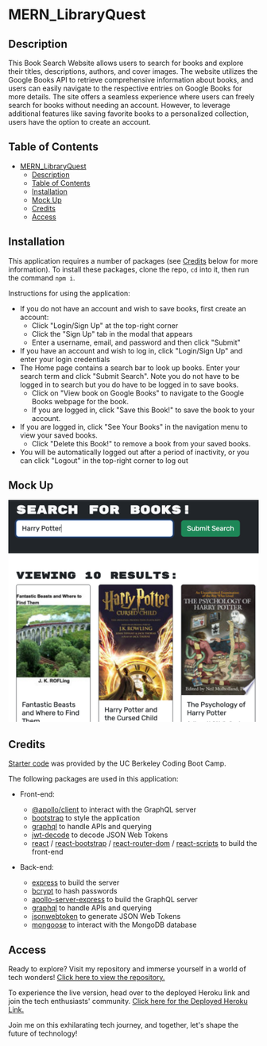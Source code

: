 # MERN_LibraryQuest

## Description

This Book Search Website allows users to search for books and explore their titles, descriptions, authors, and cover images. The website utilizes the Google Books API to retrieve comprehensive information about books, and users can easily navigate to the respective entries on Google Books for more details. The site offers a seamless experience where users can freely search for books without needing an account. However, to leverage additional features like saving favorite books to a personalized collection, users have the option to create an account.

## Table of Contents

- [MERN\_LibraryQuest](#mern_libraryquest)
  - [Description](#description)
  - [Table of Contents](#table-of-contents)
  - [Installation](#installation)
  - [Mock Up](#mock-up)
  - [Credits](#credits)
  - [Access](#access)

## Installation

This application requires a number of packages (see [Credits](#credits) below for more information). To install these packages, clone the repo, `cd` into it, then run the command `npm i`.

Instructions for using the application:
- If you do not have an account and wish to save books, first create an account:
    - Click "Login/Sign Up" at the top-right corner
    - Click the "Sign Up" tab in the modal that appears
    - Enter a username, email, and password and then click "Submit"
- If you have an account and wish to log in, click "Login/Sign Up" and enter your login credentials
- The Home page contains a search bar to look up books. Enter your search term and click "Submit Search". Note you do not have to be logged in to search but you do have to be logged in to save books.
    - Click on "View book on Google Books" to navigate to the Google Books webpage for the book.
    - If you are logged in, click "Save this Book!" to save the book to your account.
- If you are logged in, click "See Your Books" in the navigation menu to view your saved books.
    - Click "Delete this Book!" to remove a book from your saved books.
- You will be automatically logged out after a period of inactivity, or you can click "Logout" in the top-right corner to log out

## Mock Up

![Screenshot of application showing search bar and search results](./Screenshot%202023-07-24%20at%2012.45.47%20AM.png)

## Credits

[Starter code](https://github.com/coding-boot-camp/solid-broccoli) was provided by the UC Berkeley Coding Boot Camp.

The following packages are used in this application:
- Front-end:
    - [@apollo/client](https://www.apollographql.com/docs/react/) to interact with the GraphQL server
    - [bootstrap](https://getbootstrap.com/) to style the application
    - [graphql](https://graphql.org/) to handle APIs and querying
    - [jwt-decode](https://www.npmjs.com/package/jwt-decode) to decode JSON Web Tokens
    - [react](https://react.dev/) / [react-bootstrap](https://react-bootstrap.netlify.app/) / [react-router-dom](https://www.npmjs.com/package/react-router-dom) / [react-scripts](https://www.npmjs.com/package/react-scripts) to build the front-end

 - Back-end:
    - [express](https://www.npmjs.com/package/express) to build the server
    - [bcrypt](https://www.npmjs.com/package/bcrypt) to hash passwords
    - [apollo-server-express](https://www.npmjs.com/package/apollo-server-express) to build the GraphQL server
    - [graphql](https://graphql.org/) to handle APIs and querying
    - [jsonwebtoken](https://www.npmjs.com/package/jsonwebtoken) to generate JSON Web Tokens
    - [mongoose](https://www.npmjs.com/package/mongoose) to interact with the MongoDB database

## Access
Ready to explore? Visit my repository and immerse yourself in a world of tech wonders!
[Click here to view the repository.](https://github.com/JonathanFadera)

To experience the live version, head over to the deployed Heroku link and join the tech enthusiasts' community.
[Click here for the Deployed Heroku Link.](https://boiling-ridge-41335-056f47e4c277.herokuapp.com/)



Join me on this exhilarating tech journey, and together, let's shape the future of technology!
